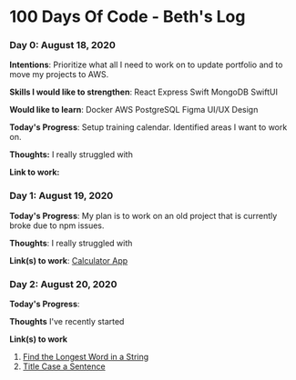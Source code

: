 # 100 Days Of Code - Beth's Log

### Day 0: August 18, 2020

**Intentions**: Prioritize what all I need to work on to update portfolio and to move my projects to AWS.

**Skills I would like to strengthen**:
    React
    Express
    Swift
    MongoDB
    SwiftUI

**Would like to learn**:
    Docker
    AWS
    PostgreSQL
    Figma
    UI/UX Design

**Today's Progress**: Setup training calendar. Identified areas I want to work on.

**Thoughts:** I really struggled with 

**Link to work:** 

### Day 1: August 19, 2020

**Today's Progress**: My plan is to work on an old project that is currently broke due to npm issues.

**Thoughts**: I really struggled with 

**Link(s) to work**: [Calculator App](http://www.example.com)


### Day 2: August 20, 2020

**Today's Progress**: 

**Thoughts** I've recently started 

**Link(s) to work**
1. [Find the Longest Word in a String](https://www.freecodecamp.com/challenges/find-the-longest-word-in-a-string)
2. [Title Case a Sentence](https://www.freecodecamp.com/challenges/title-case-a-sentence)
